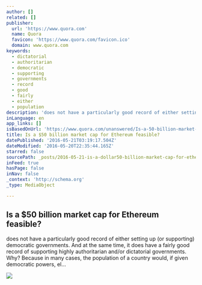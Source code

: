```yaml
---
author: []
related: []
publisher:
  url: 'https://www.quora.com'
  name: Quora
  favicon: 'https://www.quora.com/favicon.ico'
  domain: www.quora.com
keywords:
  - dictatorial
  - authoritarian
  - democratic
  - supporting
  - governments
  - record
  - good
  - fairly
  - either
  - population
description: 'does not have a particularly good record of either setting up (or supporting) democratic governments. And at the same time, it does have a fairly good record of supporting highly authoritarian and/or dictatorial governments. Why? Because in many cases, the population of a country would, if given democratic powers, el...'
inLanguage: en
app_links: []
isBasedOnUrl: 'https://www.quora.com/unanswered/Is-a-50-billion-market-cap-for-Ethereum-feasible'
title: Is a $50 billion market cap for Ethereum feasible?
datePublished: '2016-05-21T03:19:17.504Z'
dateModified: '2016-05-20T22:35:44.165Z'
starred: false
sourcePath: _posts/2016-05-21-is-a-dollar50-billion-market-cap-for-ethereum-feasible.md
inFeed: true
hasPage: false
inNav: false
_context: 'http://schema.org'
_type: MediaObject

---
```

<article style=""><h1>Is a $50 billion market cap for Ethereum feasible?</h1><p>does not have a particularly good record of either setting up (or supporting) democratic governments. And at the same time, it does have a fairly good record of supporting highly authoritarian and/or dictatorial governments. Why? Because in many cases, the population of a country would, if given democratic powers, el...</p><img src="https://qsf.is.quoracdn.net/-images.new_grid.fb_share_default.pnge6dde9cfa6e03c43.png" /></article>